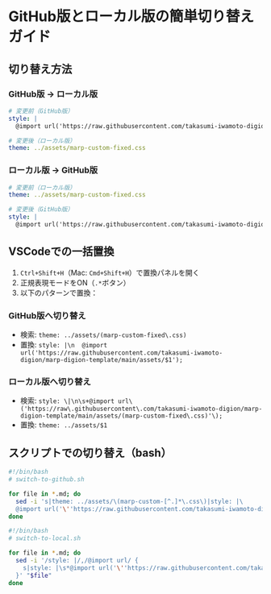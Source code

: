 # GitHub版とローカル版の簡単切り替えガイド

## 切り替え方法

### GitHub版 → ローカル版

```yaml
# 変更前（GitHub版）
style: |
  @import url('https://raw.githubusercontent.com/takasumi-iwamoto-digion/marp-digion-template/main/assets/marp-custom-fixed.css');

# 変更後（ローカル版）
theme: ../assets/marp-custom-fixed.css
```

### ローカル版 → GitHub版

```yaml
# 変更前（ローカル版）
theme: ../assets/marp-custom-fixed.css

# 変更後（GitHub版）
style: |
  @import url('https://raw.githubusercontent.com/takasumi-iwamoto-digion/marp-digion-template/main/assets/marp-custom-fixed.css');
```

## VSCodeでの一括置換

1. `Ctrl+Shift+H`（Mac: `Cmd+Shift+H`）で置換パネルを開く
2. 正規表現モードをON（`.*`ボタン）
3. 以下のパターンで置換：

### GitHub版へ切り替え
- 検索: `theme: ../assets/(marp-custom-fixed\.css)`
- 置換: `style: |\n  @import url('https://raw.githubusercontent.com/takasumi-iwamoto-digion/marp-digion-template/main/assets/$1');`

### ローカル版へ切り替え
- 検索: `style: \|\n\s+@import url\('https://raw\.githubusercontent\.com/takasumi-iwamoto-digion/marp-digion-template/main/assets/(marp-custom-fixed\.css)'\);`
- 置換: `theme: ../assets/$1`

## スクリプトでの切り替え（bash）

```bash
#!/bin/bash
# switch-to-github.sh

for file in *.md; do
  sed -i 's|theme: ../assets/\(marp-custom-[^.]*\.css\)|style: |\
  @import url('\''https://raw.githubusercontent.com/takasumi-iwamoto-digion/marp-digion-template/main/assets/\1'\'');|g' "$file"
done
```

```bash
#!/bin/bash
# switch-to-local.sh

for file in *.md; do
  sed -i '/style: |/,/@import url/ {
    s|style: |\s*@import url('\''https://raw.githubusercontent.com/takasumi-iwamoto-digion/marp-digion-template/main/assets/\(marp-custom-[^'\'']*\.css\)'\'');|theme: ../assets/\1|
  }' "$file"
done
```